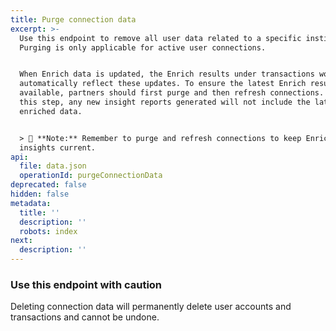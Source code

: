 ```yaml
---
title: Purge connection data
excerpt: >-
  Use this endpoint to remove all user data related to a specific institution.
  Purging is only applicable for active user connections.


  When Enrich data is updated, the Enrich results under transactions won’t
  automatically reflect these updates. To ensure the latest Enrich results are
  available, partners should first purge and then refresh connections. Without
  this step, any new insight reports generated will not include the latest
  enriched data.


  > 📘 **Note:** Remember to purge and refresh connections to keep Enrich
  insights current.
api:
  file: data.json
  operationId: purgeConnectionData
deprecated: false
hidden: false
metadata:
  title: ''
  description: ''
  robots: index
next:
  description: ''
---
```

### Use this endpoint with caution

Deleting connection data will permanently delete user accounts and transactions and cannot be undone.